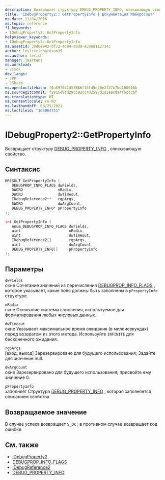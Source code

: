 ```yaml
---
description: Возвращает структуру DEBUG_PROPERTY_INFO, описывающую свойство.
title: 'IDebugProperty2:: GetPropertyInfo | Документация Майкрософт'
ms.date: 11/04/2016
ms.topic: reference
f1_keywords:
- IDebugProperty2::GetPropertyInfo
helpviewer_keywords:
- IDebugProperty2::GetPropertyInfo
ms.assetid: 39d6e942-df72-4c84-a5d9-a386d112714c
author: leslierichardson95
ms.author: lerich
manager: jmartens
ms.workload:
- vssdk
dev_langs:
- CPP
- CSharp
ms.openlocfilehash: f0a897071453886f16fd5e40e2f27b7bd100616b
ms.sourcegitcommit: f2916d8fd296b92cc402597d1d1eecda4f6cccbf
ms.translationtype: MT
ms.contentlocale: ru-RU
ms.lasthandoff: 03/25/2021
ms.locfileid: "105064751"
---
```

# <a name="idebugproperty2getpropertyinfo"></a>IDebugProperty2::GetPropertyInfo
Возвращает структуру [DEBUG_PROPERTY_INFO](../../../extensibility/debugger/reference/debug-property-info.md) , описывающую свойство.

## <a name="syntax"></a>Синтаксис

```cpp
HRESULT GetPropertyInfo ( 
   DEBUGPROP_INFO_FLAGS dwFields,
   DWORD                nRadix,
   DWORD                dwTimeout,
   IDebugReference2**   rgpArgs,
   DWORD                dwArgCount,
   DEBUG_PROPERTY_INFO* pPropertyInfo
);
```

```cpp
int GetPropertyInfo ( 
   enum_DEBUGPROP_INFO_FLAGS dwFields,
   uint                      nRadix,
   uint                      dwTimeout,
   IDebugReference2[]        rgpArgs,
   uint                      dwArgCount,
   DEBUG_PROPERTY_INFO[]     pPropertyInfo
);
```

## <a name="parameters"></a>Параметры
`dwFields`\
окне Сочетание значений из перечисления [DEBUGPROP_INFO_FLAGS](../../../extensibility/debugger/reference/debugprop-info-flags.md) , которое указывает, какие поля должны быть заполнены в `pPropertyInfo` структуре.

`nRadix`\
окне Основание системы счисления, используемое для форматирования любых числовых данных.

`dwTimeout`\
окне Указывает максимальное время ожидания (в миллисекундах) перед возвратом из этого метода. Используйте `INFINITE` для бесконечного ожидания.

`rgpArgs`\
[вход, выход] Зарезервировано для будущего использования; Задайте для значение null.

`dwArgCount`\
окне Зарезервировано для будущего использования; присвойте ему значение 0.

`pPropertyInfo`\
заполняет Структура [DEBUG_PROPERTY_INFO](../../../extensibility/debugger/reference/debug-property-info.md) , которая заполняется описанием свойства.

## <a name="return-value"></a>Возвращаемое значение
 В случае успеха возвращает `S_OK` ; в противном случае возвращает код ошибки.

## <a name="see-also"></a>См. также
- [IDebugProperty2](../../../extensibility/debugger/reference/idebugproperty2.md)
- [DEBUGPROP_INFO_FLAGS](../../../extensibility/debugger/reference/debugprop-info-flags.md)
- [IDebugReference2](../../../extensibility/debugger/reference/idebugreference2.md)
- [DEBUG_PROPERTY_INFO](../../../extensibility/debugger/reference/debug-property-info.md)

